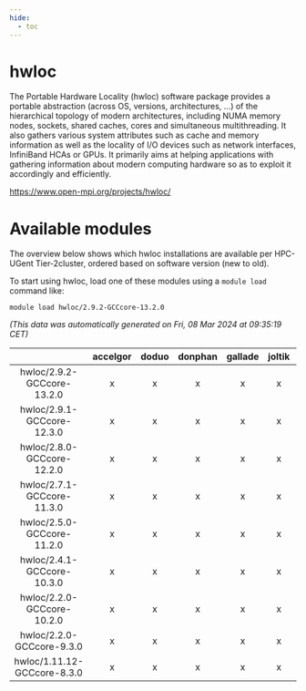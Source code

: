 ```yaml
---
hide:
  - toc
---
```


hwloc
=====


The Portable Hardware Locality (hwloc) software package provides a portable abstraction (across OS, versions, architectures, ...) of the hierarchical topology of modern architectures, including NUMA memory nodes, sockets, shared caches, cores and simultaneous multithreading. It also gathers various system attributes such as cache and memory information as well as the locality of I/O devices such as network interfaces, InfiniBand HCAs or GPUs. It primarily aims at helping applications with gathering information about modern computing hardware so as to exploit it accordingly and efficiently.

https://www.open-mpi.org/projects/hwloc/
# Available modules


The overview below shows which hwloc installations are available per HPC-UGent Tier-2cluster, ordered based on software version (new to old).

To start using hwloc, load one of these modules using a `module load` command like:

```shell
module load hwloc/2.9.2-GCCcore-13.2.0
```

*(This data was automatically generated on Fri, 08 Mar 2024 at 09:35:19 CET)*  

| |accelgor|doduo|donphan|gallade|joltik|skitty|
| :---: | :---: | :---: | :---: | :---: | :---: | :---: |
|hwloc/2.9.2-GCCcore-13.2.0|x|x|x|x|x|x|
|hwloc/2.9.1-GCCcore-12.3.0|x|x|x|x|x|x|
|hwloc/2.8.0-GCCcore-12.2.0|x|x|x|x|x|x|
|hwloc/2.7.1-GCCcore-11.3.0|x|x|x|x|x|x|
|hwloc/2.5.0-GCCcore-11.2.0|x|x|x|x|x|x|
|hwloc/2.4.1-GCCcore-10.3.0|x|x|x|x|x|x|
|hwloc/2.2.0-GCCcore-10.2.0|x|x|x|x|x|x|
|hwloc/2.2.0-GCCcore-9.3.0|x|x|x|x|x|x|
|hwloc/1.11.12-GCCcore-8.3.0|x|x|x|x|x|x|
